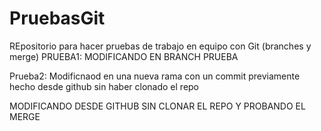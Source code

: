 # PruebasGit
REpositorio para hacer pruebas de trabajo en equipo con Git (branches y merge)
PRUEBA1: MODIFICANDO EN BRANCH PRUEBA


Prueba2: Modificnaod en una nueva rama con un commit previamente hecho desde github sin haber clonado el repo

MODIFICANDO DESDE GITHUB SIN CLONAR EL REPO Y PROBANDO EL MERGE
